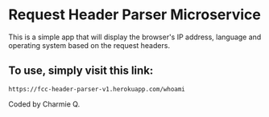<h1>Request Header Parser Microservice</h1>

<p>This is a simple app that will display the browser's IP address, language and operating system based on the request headers.</p>

<h2>To use, simply visit this link:</h2>
<p><code>https://fcc-header-parser-v1.herokuapp.com/whoami</code></p>

<p>Coded by Charmie Q.</p>
